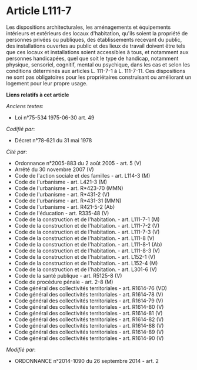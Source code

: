 # Article L111-7

Les dispositions architecturales, les aménagements et équipements intérieurs et extérieurs des locaux d'habitation, qu'ils
soient la propriété de personnes privées ou publiques, des établissements recevant du public, des installations ouvertes au
public et des lieux de travail doivent être tels que ces locaux et installations soient accessibles à tous, et notamment aux
personnes handicapées, quel que soit le type de handicap, notamment physique, sensoriel, cognitif, mental ou psychique, dans
les cas et selon les conditions déterminés aux articles L. 111-7-1 à L. 111-7-11. Ces dispositions ne sont pas obligatoires
pour les propriétaires construisant ou améliorant un logement pour leur propre usage.

**Liens relatifs à cet article**

_Anciens textes_:

  - Loi n°75-534 1975-06-30 art. 49

_Codifié par_:

  - Décret n°78-621 du 31 mai 1978

_Cité par_:

  - Ordonnance n°2005-883 du 2 août 2005 - art. 5 (V)
  - Arrêté du 30 novembre 2007 (V)
  - Code de l'action sociale et des familles - art. L114-3 (M)
  - Code de l'urbanisme - art. L421-3 (M)
  - Code de l'urbanisme - art. R*423-70 (MMN)
  - Code de l'urbanisme - art. R*431-2 (V)
  - Code de l'urbanisme - art. R*431-31 (MMN)
  - Code de l'urbanisme - art. R421-5-2 (Ab)
  - Code de l'éducation - art. R335-48 (V)
  - Code de la construction et de l'habitation. - art. L111-7-1 (M)
  - Code de la construction et de l'habitation. - art. L111-7-2 (V)
  - Code de la construction et de l'habitation. - art. L111-7-3 (V)
  - Code de la construction et de l'habitation. - art. L111-8 (V)
  - Code de la construction et de l'habitation. - art. L111-8-1 (Ab)
  - Code de la construction et de l'habitation. - art. L111-8-3 (V)
  - Code de la construction et de l'habitation. - art. L152-1 (V)
  - Code de la construction et de l'habitation. - art. L152-4 (M)
  - Code de la construction et de l'habitation. - art. L301-6 (V)
  - Code de la santé publique - art. R5125-8 (V)
  - Code de procédure pénale - art. 2-8 (M)
  - Code général des collectivités territoriales - art. R1614-76 (VD)
  - Code général des collectivités territoriales - art. R1614-78 (V)
  - Code général des collectivités territoriales - art. R1614-79 (V)
  - Code général des collectivités territoriales - art. R1614-80 (V)
  - Code général des collectivités territoriales - art. R1614-81 (V)
  - Code général des collectivités territoriales - art. R1614-82 (V)
  - Code général des collectivités territoriales - art. R1614-88 (V)
  - Code général des collectivités territoriales - art. R1614-89 (V)
  - Code général des collectivités territoriales - art. R1614-90 (V)

_Modifié par_:

  - ORDONNANCE n°2014-1090 du 26 septembre 2014 - art. 2
